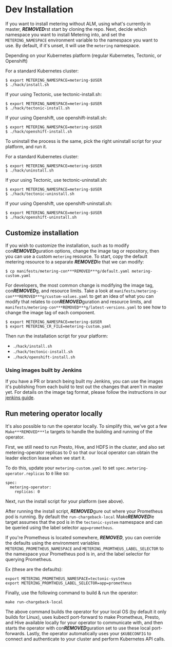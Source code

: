 # Dev Installation

If you want to install metering without ALM, using what's currently in master, ***REMOVED***rst start by cloning the repo.
Next, decide which namespace you want to install Metering into, and set the `METERING_NAMESPACE` environment variable to the namespace you want to use.
By default, if it's unset, it will use the `metering` namespace.

Depending on your Kubernetes platform (regular Kubernetes, Tectonic, or Openshift)

For a standard Kubernetes cluster:

```
$ export METERING_NAMESPACE=metering-$USER
$ ./hack/install.sh
```

If your using Tectonic, use tectonic-install.sh:

```
$ export METERING_NAMESPACE=metering-$USER
$ ./hack/tectonic-install.sh
```

If your using Openshift, use openshift-install.sh:

```
$ export METERING_NAMESPACE=metering-$USER
$ ./hack/openshift-install.sh
```

To uninstall the process is the same, pick the right uninstall script for your platform, and run it.

For a standard Kubernetes cluster:

```
$ export METERING_NAMESPACE=metering-$USER
$ ./hack/uninstall.sh
```

If your using Tectonic, use tectonic-uninstall.sh:

```
$ export METERING_NAMESPACE=metering-$USER
$ ./hack/tectonic-uninstall.sh
```

If your using Openshift, use openshift-uninstall.sh:

```
$ export METERING_NAMESPACE=metering-$USER
$ ./hack/openshift-uninstall.sh
```

## Customize installation

If you wish to customize the installation, such as to modify con***REMOVED***guration
options, change the image tag or repository, then you can use a custom
`metering` resource. To start, copy the default metering resource to a
separate ***REMOVED***le that we can modify:

```
$ cp manifests/metering-con***REMOVED***g/default.yaml metering-custom.yaml
```

For developers, the most common change is modifying the image tag, con***REMOVED***g, and resource limits.
Take a look at `manifests/metering-con***REMOVED***g/custom-values.yaml` to get an
idea of what you can modify that relates to con***REMOVED***guration and resource limits, and
`manifests/metering-con***REMOVED***g/latest-versions.yaml` to see  how to change the
image tag of each component.

```
$ export METERING_NAMESPACE=metering-$USER
$ export METERING_CR_FILE=metering-custom.yaml
```

Then run the installation script for your platform:
- `./hack/install.sh`
- `./hack/tectonic-install.sh`
- `./hack/openshift-install.sh`

### Using images built by Jenkins

If you have a PR or branch being built my Jenkins, you can use the images it's publishing from each build to test out the changes that aren't in master yet.
For details on the image tag format, please follow the instructions in our [jenkins guide](jenkins.md#using-images-built-by-jenkins).

## Run metering operator locally

It's also possible to run the operator locally.
To simplify this, we've got a few `Make***REMOVED***le` targets to handle the building and running of the operator.

First, we still need to run Presto, Hive, and HDFS in the cluster, and also set metering-operator replicas to 0 so that our local operator can obtain the leader election lease when we start it.

To do this, update your `metering-custom.yaml` to set `spec.metering-operator.replicas` to `0` like so:

```
spec:
  metering-operator:
    replicas: 0
```

Next, run the install script for your platform (see above).

After running the install script, ***REMOVED***gure out where your Prometheus pod is running.
By default the `run-chargeback-local` Make***REMOVED***le target assumes that the pod is in the `tectonic-system` namespace and can be queried using the label selector `app=prometheus`.

If you're Prometheus is located somewhere, ***REMOVED***, you can override the defaults using the environment variables `METERING_PROMETHEUS_NAMESPACE` and `METERING_PROMTHEUS_LABEL_SELECTOR` to the namespace your Prometheus pod is in, and the label selector for querying Prometheus.

Ex (these are the defaults):
```
export METERING_PROMETHEUS_NAMESPACE=tectonic-system
export METERING_PROMTHEUS_LABEL_SELECTOR=app=prometheus
```

Finally, use the following command to build & run the operator:

```
make run-chargeback-local
```

The above command builds the operator for your local OS (by default it only builds for Linux), uses kubectl port-forward to make Prometheus, Presto, and Hive available locally for your operator to communicate with, and then starts the operator with con***REMOVED***guration set to use these local port-forwards.
Lastly, the operator automatically uses your `$KUBECONFIG` to connect and authenticate to your cluster and perform Kubernetes API calls.


